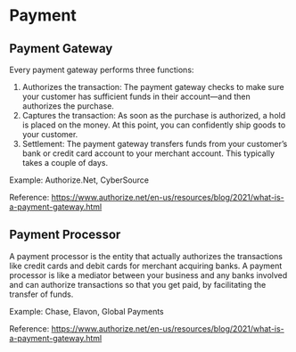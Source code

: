 # Payment

## Payment Gateway

Every payment gateway performs three functions:

1. Authorizes the transaction: The payment gateway checks to make sure your customer has sufficient funds in their account—and then authorizes the purchase.
2. Captures the transaction: As soon as the purchase is authorized, a hold is placed on the money. At this point, you can confidently ship goods to your customer.
3. Settlement: The payment gateway transfers funds from your customer’s bank or credit card account to your merchant account. This typically takes a couple of days.

Example: Authorize.Net, CyberSource

Reference: https://www.authorize.net/en-us/resources/blog/2021/what-is-a-payment-gateway.html

## Payment Processor

A payment processor is the entity that actually authorizes the transactions like credit cards and debit cards for merchant acquiring banks. A payment processor is like a mediator between your business and any banks involved and can authorize transactions so that you get paid, by facilitating the transfer of funds.

Example: Chase, Elavon, Global Payments

Reference: https://www.authorize.net/en-us/resources/blog/2021/what-is-a-payment-gateway.html